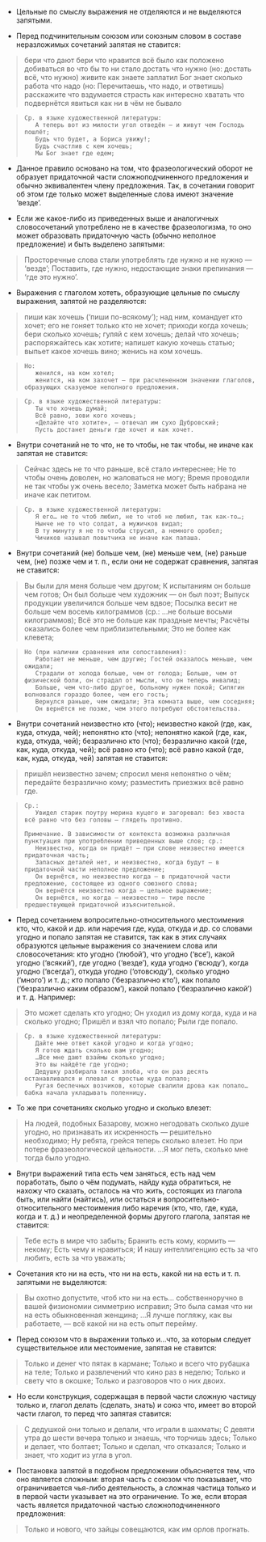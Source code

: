 - Цельные по смыслу выражения не отделяются и не выделяются запятыми.

- Перед подчинительным союзом или союзным словом в составе неразложимых сочетаний запятая не ставится:
> бери что дают 
> бери что нравится 
> всё было как положено 
> добиваться во что бы то ни стало
> достать что нужно (но: достать всё, что нужно) 
> живите как знаете 
> заплатил Бог знает сколько 
> работа что надо (но: Перечитаешь, что надо, и ответишь)
> расскажите что вздумается 
> страсть как интересно 
> хватать что подвернётся 
> явиться как ни в чём не бывало

>
>     Ср. в языке художественной литературы:
>        А теперь вот из милости угол отведён — и живут чем Господь пошлёт;
>        Будь что будет, а Бориса увижу!;
>        Будь счастлив с кем хочешь;
>        Мы Бог знает где едем;
>

- Данное правило основано на том, что фразеологический оборот не образует придаточной части сложноподчиненного предложения и обычно эквивалентен члену предложения. Так, в сочетании говорит об этом где только может выделенные слова имеют значение ‘везде’.

- Если же какое-либо из приведенных выше и аналогичных словосочетаний употреблено не в качестве фразеологизма, то оно может образовать придаточную часть (обычно неполное предложение) и быть выделено запятыми:
> Просторечные слова стали употреблять где нужно и не нужно — ‘везде’;
> Поставить, где нужно, недостающие знаки препинания — ‘где это нужно’.

- Выражения с глаголом хотеть, образующие цельные по смыслу выражения, запятой не разделяются:
> пиши как хочешь (‘пиши по-всякому’);
> над ним, командует кто хочет;
> его не гоняет только кто не хочет;
> приходи когда хочешь;
> бери сколько хочешь;
> гуляй с кем хочешь;
> делай что хочешь;
> распоряжайтесь как хотите;
> напишет какую хочешь статью;
> выпьет какое хочешь вино;
> женись на ком хочешь.

>
>     Но:
>        женился, на ком хотел;
>        женится, на ком захочет — при расчлененном значении глаголов, образующих сказуемое неполного предложения.
>

>
>     Ср. в языке художественной литературы:
>        Ты что хочешь думай;
>        Всё равно, зови кого хочешь;
>        «Делайте что хотите», — отвечал им сухо Дубровский;
>        Пусть достанет деньги где хочет и как хочет.
>

- Внутри сочетаний не то что, не то чтобы, не так чтобы, не иначе как запятая не ставится:
> Сейчас здесь не то что раньше, всё стало интереснее;
> Не то чтобы очень доволен, но жаловаться не могу;
> Время проводили не так чтобы уж очень весело;
> Заметка может быть набрана не иначе как петитом.

>
>     Ср. в языке художественной литературы:
>        Я его… не то чтоб любил, не то чтоб не любил, так как-то…;
>        Нынче не то что солдат, а мужичков видал;
>        В ту минуту я не то чтобы струсил, а немного оробел;
>        Чичиков называл повытчика не иначе как папаша.
>

- Внутри сочетаний (не) больше чем, (не) меньше чем, (не) раньше чем, (не) позже чем и т. п., если они не содержат сравнения, запятая не ставится:
> Вы были для меня больше чем другом;
> К испытаниям он больше чем готов;
> Он был больше чем художник — он был поэт;
> Выпуск продукции увеличился больше чем вдвое;
> Посылка весит не больше чем восемь килограммов (ср.: …не больше восьми килограммов);
> Всё это не больше как праздные мечты; Расчёты оказались более чем приблизительными;
> Это не более как клевета;

>
>     Но (при наличии сравнения или сопоставления):
>        Работает не меньше, чем другие; Гостей оказалось меньше, чем ожидали;
>        Страдали от холода больше, чем от голода; Больше, чем от физической боли, он страдал от мысли, что он теперь инвалид;
>        Больше, чем что-либо другое, больному нужен покой; Сипягин волновался гораздо более, чем его гость;
>        Вернулся раньше, чем ожидали; Эта комната выше, чем соседняя;
>        Он вернётся не позже, чем этого потребуют обстоятельства.
>

- Внутри сочетаний неизвестно кто (что); неизвестно какой (где, как, куда, откуда, чей); непонятно кто (что); непонятно какой (где, как, куда, откуда, чей); безразлично кто (что); безразлично какой (где, как, куда, откуда, чей); всё равно кто (что); всё равно какой (где, как, куда, откуда, чей) запятая не ставится:
> пришёл неизвестно зачем;
> спросил меня непонятно о чём;
> передайте безразлично кому;
> разместить приезжих всё равно где.

>
>     Ср.:
>        Увидел старик поутру мерина куцего и загоревал: без хвоста всё равно что без головы — глядеть противно.
>
>     Примечание. В зависимости от контекста возможна различная пунктуация при употреблении приведенных выше слов; ср.:
>        Неизвестно, когда он придёт — при слове неизвестно имеется придаточная часть;
>        Запасных деталей нет, и неизвестно, когда будут — в придаточной части неполное предложение;
>        Он вернётся, но неизвестно когда — в придаточной части предложение, состоящее из одного союзного слова;
>        Он вернётся неизвестно когда — цельное выражение;
>        Он вернётся, но когда — неизвестно — тире после предшествующей придаточной изъяснительной.
>

- Перед сочетанием вопросительно-относительного местоимения кто, что, какой и др. или наречия где, куда, откуда и др. со словами угодно и попало запятая не ставится, так как в этих случаях образуются цельные выражения со значением слова или словосочетания: кто угодно (‘любой’), что угодно (‘все’), какой угодно (‘всякий’), где угодно (‘везде’), куда угодно (‘всюду’), когда угодно (‘всегда’), откуда угодно (‘отовсюду’), сколько угодно (‘много’) и т. д.; кто попало (‘безразлично кто’), как попало (‘безразлично каким образом’), какой попало (‘безразлично какой’) и т. д. Например:
> Это может сделать кто угодно;
> Он уходил из дому когда, куда и на сколько угодно;
> Пришёл и взял что попало; Рыли где попало.

>
>     Ср. в языке художественной литературы:
>        Дайте мне ответ какой угодно и когда угодно;
>        Я готов ждать сколько вам угодно;
>        …Все мне дают взаймы сколько угодно;
>        Это вы найдёте где угодно;
>        Дедушку разбирала такая злоба, что он раз десять останавливался и плевал с яростью куда попало;
>        Ругая беспечных возчиков, которые свалили дрова как попало… бабка начала укладывать поленницу.
>

- То же при сочетаниях сколько угодно и сколько влезет:
> На людей, подобных Базарову, можно негодовать сколько душе угодно, но признавать их искренность — решительно необходимо;
> Ну ребята, грейся теперь сколько влезет.
> Но при потере фразеологической цельности. …Я мог петь, сколько мне тогда было угодно.

- Внутри выражений типа есть чем заняться, есть над чем поработать, было о чём подумать, найду куда обратиться, не нахожу что сказать, осталось на что жить, состоящих из глагола быть, или найти (найтись), или остаться и вопросительно-относительного местоимения либо наречия (кто, что, где, куда, когда и т. д.) и неопределенной формы другого глагола, запятая не ставится:
> Тебе есть в мире что забыть;
> Бранить есть кому, кормить — некому;
> Есть чему и нравиться;
> И нашу интеллигенцию есть за что любить, есть за что уважать;

- Сочетания кто ни на есть, что ни на есть, какой ни на есть и т. п. запятыми не выделяются:
> Вы охотно допустите, чтоб кто ни на есть… собственноручно в вашей физиономии симметрию исправил;
> Это была самая что ни на есть обыкновенная женщина;
> …Я лучше погляжу, как вы работаете, — всё какой ни на есть опыт перейму.

- Перед союзом что в выражении только и…что, за которым следует существительное или местоимение, запятая не ставится:
> Только и денег что пятак в кармане;
> Только и всего что рубашка на теле;
> Только и развлечений что кино раз в неделю;
> Только и свету что в окошке;
> Только и разговоров что о них двоих.

- Но если конструкция, содержащая в первой части сложную частицу только и, глагол делать (сделать, знать) и союз что, имеет во второй части глагол, то перед что запятая ставится:
> С дедушкой они только и делали, что играли в шахматы;
> С девяти утра до шести вечера только и знаешь, что торчишь здесь;
> Только и делает, что болтает;
> Только и сделал, что отказался;
> Только и знает, что ходит из угла в угол.

- Постановка запятой в подобном предложении объясняется тем, что оно является сложным: вторая часть с союзом что показывает, что ограничивается чья-либо деятельность, а сложная частица только и в первой части указывает на это ограничение. То же, если вторая часть является придаточной частью сложноподчиненного предложения:
> Только и нового, что зайцы совещаются, как им орлов прогнать.
